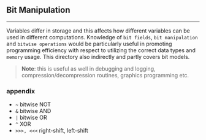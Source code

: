 ## Bit Manipulation
---

Variables differ in storage and this affects how different variables can be used in different computations.
Knowledge of ```bit fields```, ```bit manipulation``` and ```bitwise operations``` would be particularly useful in promoting programming efficiency with respect to utilizing the correct data types and ```memory``` usage.
This directory also indirectly and partly covers bit models.
> **Note**: this is useful as well in debugging and logging, compression/decompression routines, graphics programming etc.

### appendix
- ```~``` bitwise NOT
- ```&``` bitwise AND
- ```|``` bitwise OR
- ```^``` XOR
- ```>>>, <<<``` right-shift, left-shift
